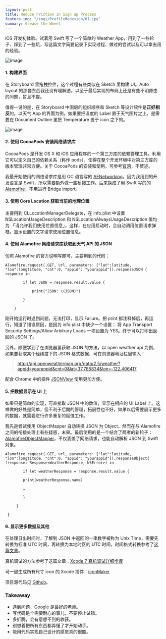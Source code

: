 ```yaml
---
layout: post
title: Reduce Friction in Sign up Process
feature-img: "/imgs/ProfileRedesign/01.jpg"
summary: Grease the Wheel
---
```


iOS 开发初体验。试着用 Swift 写了一个简单的 Weather App，用到了一些轮子、踩到了一些坑，写这篇文字简要记录下实现过程、做过的尝试以及可以拿去用的经验。  

![image](http://7xldlp.com1.z0.glb.clouddn.com/blog%2Fimage%2Ffirst-app-1.jpg)

#### 1. 构建界面
在 Storyboard 里拖拽控件，这个过程有些类似在 Sketch 里构建 UI。Auto layout 的那套东西我还没有理解透，以至于最后实现的布局上还是有些不明原由的问题，暂且不提。  

值得一说的是，在 Storyboard 中图层的组织顺序和 Sketch 等设计软件是**正好相反**的。以天气 App 的界面为例，如果要把温度的 Label 置于天气图片之上，是需要在 Document Outline 里把 Temperature 置于 icon 之下的。  

![image](http://7xldlp.com1.z0.glb.clouddn.com/blog%2Fimage%2Ffirst-app-2.png)

#### 2. 使用 CocoaPods 安装网络请求库
CocoaPods 是开发 OS X 和 iOS 应用程序的一个第三方库的依赖管理工具。利用它可以定义自己的依赖关系（称作 pods），使得在整个开发环境中对第三方库的版本管理非常方便。关于 CocoaPods 的安装和使用，可参考[官网](https://cocoapods.org)，不赘述。

我最开始使用的网络请求库是用 OC 语言写的 [AFNetworking](https://github.com/AFNetworking/AFNetworking)，因为我用到的开发语言是 Swift，所以需要额外做一些桥接工作。后来换成了用 Swift 写的的 [Alamofire](https://github.com/Alamofire/Alamofire)，不用进行 Bridge import。

#### 3. 使用 Core Location 获取当前的地理位置
主要用到 CLLocationManagerDelegate，在 info.plist 中设置 NSLocationUsageDescription 和 NSLocationAlwaysUsageDescription 值均为 「请允许我们使用位置信息」，这样，在应用启动时，会自动调用位置请求弹框，显示设置的文字请求使用位置信息。

#### 4. 使用 Alamofire 网络请求库获取到天气 API 的 JSON
仿照 Alamofire 的官方说明写即可，主要用到的代码：

```  
Alamofire.request(.GET, url, parameters: ["lat":latitude, "lon":longtitude, "cnt":0, "appid": "yourappid"]).responseJSON { response in     

        if let JSON = response.result.value {    

            print("JSON: \(JSON)")    

        }    

    }
```

刚开始运行时遇到问题，无法打印，显示 Failure。把 print 都注释掉后，再运行，知道了错误原因，是因为 info.plist 中缺少一个设置：
将 App Transport Security Settings/Allow Arbitrary Loads 一项设置为 YES。终于可以打印出返回的 JSON 了。

另外，顺便学到了在浏览器里获取 JSON 的方法，以 open weather api 为例，如果要获取某个经纬度下的 JSON 格式数据，可在浏览器地址栏里输入：

> http://api.openweathermap.org/data/2.5/weather?appid=yourappid&cnt=0&lat=37.785834&lon=-122.406417    

配合 Chrome 中的插件 [JSONView](https://chrome.google.com/webstore/detail/jsonview/chklaanhfefbnpoihckbnefhakgolnmc) 使用更加方便。

#### 5. 把数据显示在 UI 上
如果只是简单的实现，可直接取 JSON 中的数值，显示在相应的 UI Label 上。这样做的好处是简单，但不利于后期的管理，拓展性也不好，如果以后需要展示更多的数据，就需要进行许多重复的赋值工作。  

我先是尝试使用 ObjectMapper 自动转换 JSON 为 Object，然而在与 Alamofire 之间的衔接处理上有些疑惑，未果。最后使用的是一个结合了两者的新轮子： [AlamofireObjectMapper](https://github.com/tristanhimmelman/AlamofireObjectMapper)，不仅涵盖了网络请求，也能自动解析 JSON 到 Swift 对象。  


```  
Alamofire.request(.GET, url, parameters: ["lat":latitude, "lon":longtitude, "cnt":0, "appid": "yourappid"]).responseObject{ (response: Response<WeatherResponse, NSError>) in      

        if let weatherResponse = response.result.value {  

        print(weatherResponse.name)  

        …  

        }  

     }  

 }   
```

#### 6. 显示更多数据及其他
在处理日出时间时，了解到 JSON 中返回的一串数字被称为 Unix Time，需要先转换为标准 UTC 时间，再转换为本地时区的 UTC 时间，时间格式转换参考了[这篇文章](http://www.jianshu.com/p/83e50e055545)。  

真机调试的方法参考了这篇文章：[Xcode 7 真机调试详细步骤](http://www.jianshu.com/p/fa5f90b61ad6)   

可一键生成所有尺寸 icon 的 Xcode 插件：[iconMaker](https://github.com/kaphacius/IconMaker)  

项目源代码见 [Github](https://github.com/MelodieZhang/Swift-weather)。

### Takeaway    
* 遇到问题，Google 是最好的老师。  
* 写代码是个需要耐心的事儿，不要停止试错。
* 多折腾，会有意想不到的收获。
* 别想着把所有东西都弄懂了才开始动手。
* 能用代码实现自己设计的感觉真的很酷。
